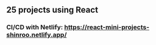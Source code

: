 ## 25 projects using React

### CI/CD with Netlify: https://react-mini-projects-shinroo.netlify.app/
